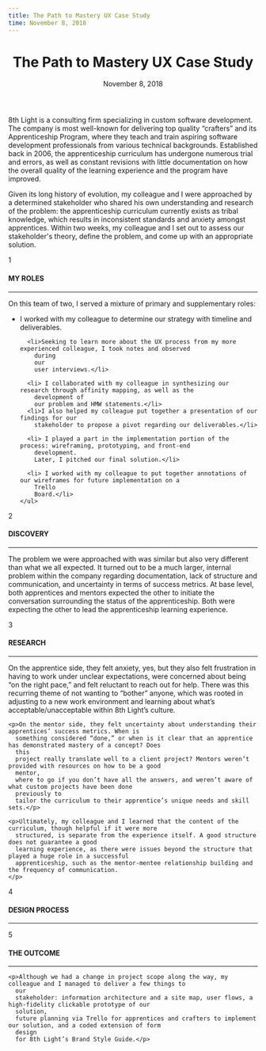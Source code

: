 ```yaml
---
title: The Path to Mastery UX Case Study
time: November 8, 2018
---
```


<main class='blogposts__container'>
  <header class='header-main'>
    <h1>The Path to Mastery UX Case Study</h1>
    <time datetime="2018-11-08">November 8, 2018</time>
  </header>
  <p>8th Light is a consulting firm specializing in custom software development. The company is most well-known for
    delivering top quality “crafters” and its Apprenticeship Program, where they teach and train aspiring software
    development professionals from various technical backgrounds. Established back in 2006, the apprenticeship
    curriculum has undergone numerous trial and errors, as well as constant revisions with little documentation on how
    the overall quality of the learning experience and the program have improved.</p>

  <p>Given its long history of evolution, my colleague and I were approached by a determined stakeholder who shared his
    own understanding and research of the problem: the apprenticeship curriculum currently exists as tribal knowledge,
    which results in inconsistent standards and anxiety amongst apprentices. Within two weeks, my colleague and I set
    out to assess our stakeholder's theory, define the problem, and come up with an appropriate solution.</p>

  <section class="helper-space-top-small">
    <div class="blogpost__number-circle">
      <span class="blogpost__number-dot">1</span>
      <h4 class="helper-space-left"><strong>MY ROLES</strong></h4>
    </div>
    <hr />
    <p>On this team of two, I served a mixture of primary and supplementary roles:</p>
    <ul class="blogpost--ul">
      <li>I worked with my colleague to determine our strategy with timeline and deliverables.</li>

      <li>Seeking to learn more about the UX process from my more experienced colleague, I took notes and observed
        during
        our
        user interviews.</li>

      <li> I collaborated with my colleague in synthesizing our research through affinity mapping, as well as the
        development of
        our problem and HMW statements.</li>
      <li>I also helped my colleague put together a presentation of our findings for our
        stakeholder to propose a pivot regarding our deliverables.</li>

      <li> I played a part in the implementation portion of the process: wireframing, prototyping, and front-end
        development.
        Later, I pitched our final solution.</li>

      <li> I worked with my colleague to put together annotations of our wireframes for future implementation on a
        Trello
        Board.</li>
    </ul>
  </section>

  <section class="helper-space-top-small">
    <div class="blogpost__number-circle">
      <span class="blogpost__number-dot">2</span>
      <h4 class="helper-space-left"><strong>DISCOVERY</strong></h4>
    </div>
    <hr />
    <p>The problem we were approached with was similar but also very different than what we all expected. It turned out
      to be a much larger, internal problem within the company regarding documentation, lack of structure and
      communication, and uncertainty in terms of success metrics. At base level, both apprentices and mentors expected
      the other to initiate the conversation surrounding the status of the apprenticeship. Both were expecting the
      other to lead the apprenticeship learning experience.</p>
  </section>


  <section class="helper-space-top-small">
    <div class="blogpost__number-circle">
      <span class="blogpost__number-dot">3</span>
      <h4 class="helper-space-left"><strong>RESEARCH</strong></h4>
    </div>
    <hr />
    <p>On the apprentice side, they felt anxiety, yes, but they also felt frustration in having to work under unclear
      expectations, were concerned about being “on the right pace,” and felt reluctant to reach out for help. There
      was this
      recurring theme of not wanting to “bother” anyone, which was rooted in adjusting to a new work environment and
      learning
      about what’s acceptable/unacceptable within 8th Light’s culture.</p>

    <p>On the mentor side, they felt uncertainty about understanding their apprentices’ success metrics. When is
      something considered “done,” or when is it clear that an apprentice has demonstrated mastery of a concept? Does
      this
      project really translate well to a client project? Mentors weren’t provided with resources on how to be a good
      mentor,
      where to go if you don’t have all the answers, and weren’t aware of what custom projects have been done
      previously to
      tailor the curriculum to their apprentice’s unique needs and skill sets.</p>

    <p>Ultimately, my colleague and I learned that the content of the curriculum, though helpful if it were more
      structured, is separate from the experience itself. A good structure does not guarantee a good
      learning experience, as there were issues beyond the structure that played a huge role in a successful
      apprenticeship, such as the mentor-mentee relationship building and the frequency of communication.
    </p>
  </section>

  <section class="helper-space-top-small">
    <div class="blogpost__number-circle">
      <span class="blogpost__number-dot">4</span>
      <h4 class="helper-space-left"><strong>DESIGN PROCESS</strong></h4>
    </div>
    <hr />
  </section>

  <section class="helper-space-top-small">
    <div class="blogpost__number-circle">
      <span class="blogpost__number-dot">5</span>
      <h4 class="helper-space-left"><strong>THE OUTCOME</strong></h4>
    </div>
    <hr />

    <p>Although we had a change in project scope along the way, my colleague and I managed to deliver a few things to
      our
      stakeholder: information architecture and a site map, user flows, a high-fidelity clickable prototype of our
      solution,
      future planning via Trello for apprentices and crafters to implement our solution, and a coded extension of form
      design
      for 8th Light’s Brand Style Guide.</p>
  </section>
</main>